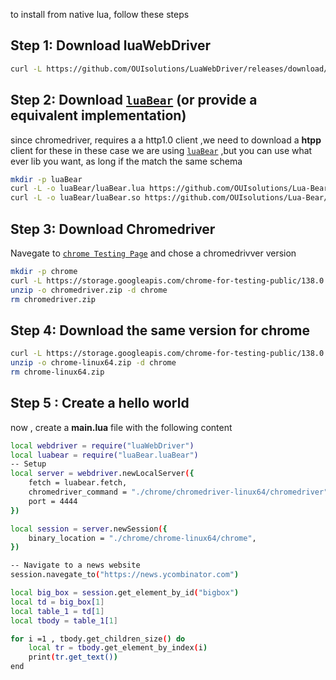 
to install from native lua, follow these steps 

## Step 1: Download luaWebDriver

```bash
curl -L https://github.com/OUIsolutions/LuaWebDriver/releases/download/0.1.0/luaWebDriver.lua -o luaWebDriver.lua
```

## Step 2: Download [`luaBear`](https://github.com/OUIsolutions/Lua-Bear) (or provide a equivalent implementation)
since chromedriver, requires a a http1.0 client ,we  need to download a **htpp** client for these
in these case we are using [`luaBear`](https://github.com/OUIsolutions/Lua-Bear) ,but you can use 
what ever lib you want, as long if the match the same schema 

```bash
mkdir -p luaBear
curl -L -o luaBear/luaBear.lua https://github.com/OUIsolutions/Lua-Bear/releases/download/0.3.0/luaBear.lua
curl -L -o luaBear/luaBear.so https://github.com/OUIsolutions/Lua-Bear/releases/download/0.3.0/luaBear.so
```
## Step 3: Download Chromedriver 
Navegate to [`chrome Testing Page`](https://googlechromelabs.github.io/chrome-for-testing/) and chose a chromedrivver version

```bash
mkdir -p chrome
curl -L https://storage.googleapis.com/chrome-for-testing-public/138.0.7204.94/linux64/chromedriver-linux64.zip -o chromedriver.zip
unzip -o chromedriver.zip -d chrome
rm chromedriver.zip
```
## Step 4: Download the same version for chrome 

```bash
curl -L https://storage.googleapis.com/chrome-for-testing-public/138.0.7204.94/linux64/chrome-linux64.zip -o chrome-linux64.zip
unzip -o chrome-linux64.zip -d chrome 
rm chrome-linux64.zip
```

## Step 5 : Create a hello world 
now , create a **main.lua** file with the following content 

```bash
local webdriver = require("luaWebDriver")
local luabear = require("luaBear.luaBear")
-- Setup
local server = webdriver.newLocalServer({
    fetch = luabear.fetch,
    chromedriver_command = "./chrome/chromedriver-linux64/chromedriver",
    port = 4444
})

local session = server.newSession({
    binary_location = "./chrome/chrome-linux64/chrome",
})

-- Navigate to a news website
session.navegate_to("https://news.ycombinator.com")

local big_box = session.get_element_by_id("bigbox")
local td = big_box[1]
local table_1 = td[1]
local tbody = table_1[1]

for i =1 , tbody.get_children_size() do 
    local tr = tbody.get_element_by_index(i)
    print(tr.get_text())
end
```